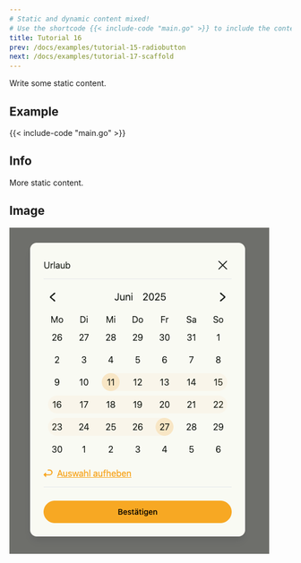 ```yaml
---
# Static and dynamic content mixed!
# Use the shortcode {{< include-code "main.go" >}} to include the content of the file as a go-code block.
title: Tutorial 16
prev: /docs/examples/tutorial-15-radiobutton
next: /docs/examples/tutorial-17-scaffold
---
```


Write some static content.

## Example
{{< include-code "main.go" >}}

## Info
More static content.

## Image
![](screenshot-01.png)
